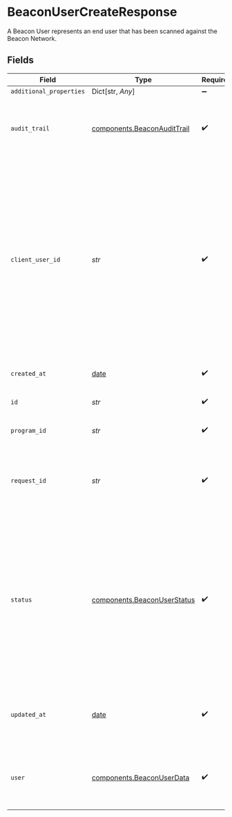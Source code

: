 # BeaconUserCreateResponse

A Beacon User represents an end user that has been scanned against the Beacon Network.


## Fields

| Field                                                                                                                                                                                                                                                                                                                                                                                  | Type                                                                                                                                                                                                                                                                                                                                                                                   | Required                                                                                                                                                                                                                                                                                                                                                                               | Description                                                                                                                                                                                                                                                                                                                                                                            | Example                                                                                                                                                                                                                                                                                                                                                                                |
| -------------------------------------------------------------------------------------------------------------------------------------------------------------------------------------------------------------------------------------------------------------------------------------------------------------------------------------------------------------------------------------- | -------------------------------------------------------------------------------------------------------------------------------------------------------------------------------------------------------------------------------------------------------------------------------------------------------------------------------------------------------------------------------------- | -------------------------------------------------------------------------------------------------------------------------------------------------------------------------------------------------------------------------------------------------------------------------------------------------------------------------------------------------------------------------------------- | -------------------------------------------------------------------------------------------------------------------------------------------------------------------------------------------------------------------------------------------------------------------------------------------------------------------------------------------------------------------------------------- | -------------------------------------------------------------------------------------------------------------------------------------------------------------------------------------------------------------------------------------------------------------------------------------------------------------------------------------------------------------------------------------- |
| `additional_properties`                                                                                                                                                                                                                                                                                                                                                                | Dict[str, *Any*]                                                                                                                                                                                                                                                                                                                                                                       | :heavy_minus_sign:                                                                                                                                                                                                                                                                                                                                                                     | N/A                                                                                                                                                                                                                                                                                                                                                                                    |                                                                                                                                                                                                                                                                                                                                                                                        |
| `audit_trail`                                                                                                                                                                                                                                                                                                                                                                          | [components.BeaconAuditTrail](../../models/shared/beaconaudittrail.md)                                                                                                                                                                                                                                                                                                                 | :heavy_check_mark:                                                                                                                                                                                                                                                                                                                                                                     | Information about the last change made to the parent object specifying what caused the change as well as when it occurred.                                                                                                                                                                                                                                                             |                                                                                                                                                                                                                                                                                                                                                                                        |
| `client_user_id`                                                                                                                                                                                                                                                                                                                                                                       | *str*                                                                                                                                                                                                                                                                                                                                                                                  | :heavy_check_mark:                                                                                                                                                                                                                                                                                                                                                                     | A unique ID that identifies the end user in your system. This ID can also be used to associate user-specific data from other Plaid products. Financial Account Matching requires this field and the `/link/token/create` `client_user_id` to be consistent. Personally identifiable information, such as an email address or phone number, should not be used in the `client_user_id`. | your-db-id-3b24110                                                                                                                                                                                                                                                                                                                                                                     |
| `created_at`                                                                                                                                                                                                                                                                                                                                                                           | [date](https://docs.python.org/3/library/datetime.html#date-objects)                                                                                                                                                                                                                                                                                                                   | :heavy_check_mark:                                                                                                                                                                                                                                                                                                                                                                     | An ISO8601 formatted timestamp.                                                                                                                                                                                                                                                                                                                                                        | 2020-07-24T03:26:02Z                                                                                                                                                                                                                                                                                                                                                                   |
| `id`                                                                                                                                                                                                                                                                                                                                                                                   | *str*                                                                                                                                                                                                                                                                                                                                                                                  | :heavy_check_mark:                                                                                                                                                                                                                                                                                                                                                                     | ID of the associated Beacon User.                                                                                                                                                                                                                                                                                                                                                      | becusr_11111111111111                                                                                                                                                                                                                                                                                                                                                                  |
| `program_id`                                                                                                                                                                                                                                                                                                                                                                           | *str*                                                                                                                                                                                                                                                                                                                                                                                  | :heavy_check_mark:                                                                                                                                                                                                                                                                                                                                                                     | ID of the associated Beacon Program.                                                                                                                                                                                                                                                                                                                                                   | becprg_11111111111111                                                                                                                                                                                                                                                                                                                                                                  |
| `request_id`                                                                                                                                                                                                                                                                                                                                                                           | *str*                                                                                                                                                                                                                                                                                                                                                                                  | :heavy_check_mark:                                                                                                                                                                                                                                                                                                                                                                     | A unique identifier for the request, which can be used for troubleshooting. This identifier, like all Plaid identifiers, is case sensitive.                                                                                                                                                                                                                                            |                                                                                                                                                                                                                                                                                                                                                                                        |
| `status`                                                                                                                                                                                                                                                                                                                                                                               | [components.BeaconUserStatus](../../models/shared/beaconuserstatus.md)                                                                                                                                                                                                                                                                                                                 | :heavy_check_mark:                                                                                                                                                                                                                                                                                                                                                                     | A status of a Beacon User.<br/><br/>`rejected`: The Beacon User has been rejected for fraud. Users can be automatically or manually rejected.<br/><br/>`pending_review`: The Beacon User has been marked for review.<br/><br/>`cleared`: The Beacon User has been cleared of fraud.                                                                                                    | cleared                                                                                                                                                                                                                                                                                                                                                                                |
| `updated_at`                                                                                                                                                                                                                                                                                                                                                                           | [date](https://docs.python.org/3/library/datetime.html#date-objects)                                                                                                                                                                                                                                                                                                                   | :heavy_check_mark:                                                                                                                                                                                                                                                                                                                                                                     | An ISO8601 formatted timestamp. This field indicates the last time the resource was modified.                                                                                                                                                                                                                                                                                          | 2020-07-24T03:26:02Z                                                                                                                                                                                                                                                                                                                                                                   |
| `user`                                                                                                                                                                                                                                                                                                                                                                                 | [components.BeaconUserData](../../models/shared/beaconuserdata.md)                                                                                                                                                                                                                                                                                                                     | :heavy_check_mark:                                                                                                                                                                                                                                                                                                                                                                     | A Beacon User's data and resulting analysis when checked against duplicate records and the Beacon Fraud Network.                                                                                                                                                                                                                                                                       |                                                                                                                                                                                                                                                                                                                                                                                        |